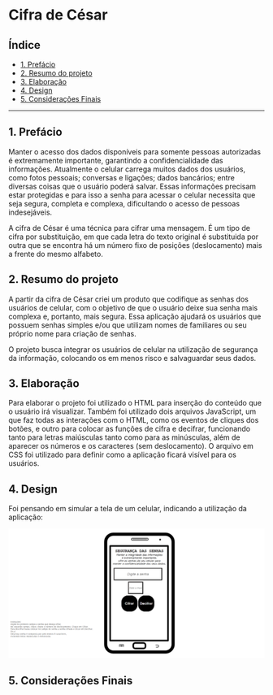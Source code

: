 # Cifra de César

## Índice

* [1. Prefácio](#1-prefácio)
* [2. Resumo do projeto](#2-resumo-do-projeto)
* [3. Elaboração](#3-elaboração)
* [4. Design](#4-design)
* [5. Considerações Finais](#5-considerações-finais)

***

## 1. Prefácio

Manter o acesso dos dados disponíveis para somente pessoas autorizadas é extremamente importante, garantindo a confidencialidade das informações. Atualmente o celular carrega muitos dados dos usuários, como fotos pessoais; conversas e ligações; dados bancários; entre diversas coisas que o usuário poderá salvar. Essas informações precisam estar protegidas e para isso a senha para acessar o celular necessita que seja segura, completa e complexa, dificultando o acesso de pessoas indesejáveis.

A cifra de César é uma técnica para cifrar uma mensagem. É um tipo de cifra por substituição, em que cada letra do texto original é substituida por outra que se encontra há um número fixo de posições (deslocamento) mais a frente do mesmo alfabeto.

## 2. Resumo do projeto

A partir da cifra de César criei um produto que codifique as senhas dos usuários de celular, com o objetivo de que o usuário deixe sua senha mais complexa e, portanto, mais segura. Essa aplicação ajudará os usuários que possuem senhas simples e/ou que utilizam nomes de familiares ou seu próprio nome para criação de senhas.

O projeto busca integrar os usuários de celular na utilização de segurança da informação, colocando os em menos risco e salvaguardar seus dados.

## 3. Elaboração

Para elaborar o projeto foi utilizado o HTML para inserção do conteúdo que o usuário irá visualizar. Também foi utilizado dois arquivos JavaScript, um que faz todas as interações com o HTML, como os eventos de cliques dos botões, e outro para colocar as funções de cifra e decifrar, funcionando tanto para letras maiúsculas tanto como para as minúsculas, além de aparecer os números e os caracteres (sem deslocamento). O arquivo em CSS foi utilizado para definir como a aplicação ficará visível para os usuários.   

## 4. Design

Foi pensando em simular a tela de um celular, indicando a utilização da aplicação:

![Página](src/pagina.png)

## 5. Considerações Finais

